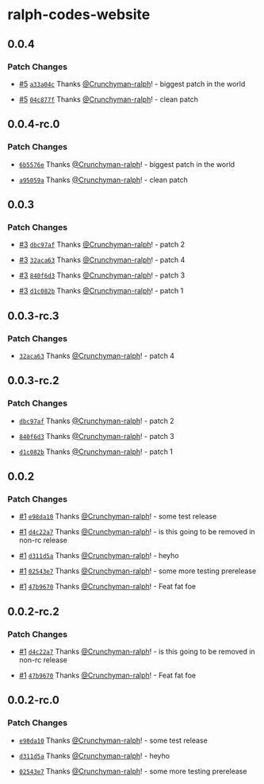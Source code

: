 # ralph-codes-website

## 0.0.4

### Patch Changes

- [#5](https://github.com/Crunchyman-ralph/ralph-codes-website/pull/5) [`a33a04c`](https://github.com/Crunchyman-ralph/ralph-codes-website/commit/a33a04c02b90360eab029174f2ac7b42b64a1bf6) Thanks [@Crunchyman-ralph](https://github.com/Crunchyman-ralph)! - biggest patch in the world

- [#5](https://github.com/Crunchyman-ralph/ralph-codes-website/pull/5) [`04c877f`](https://github.com/Crunchyman-ralph/ralph-codes-website/commit/04c877fd2e860a55b065d462f7c18b71db523dac) Thanks [@Crunchyman-ralph](https://github.com/Crunchyman-ralph)! - clean patch

## 0.0.4-rc.0

### Patch Changes

- [`6b5576e`](https://github.com/Crunchyman-ralph/ralph-codes-website/commit/6b5576eff929526b450ffb519daab879f1676326) Thanks [@Crunchyman-ralph](https://github.com/Crunchyman-ralph)! - biggest patch in the world

- [`a95059a`](https://github.com/Crunchyman-ralph/ralph-codes-website/commit/a95059a151d4c9f86da92fd3e649965f096f842f) Thanks [@Crunchyman-ralph](https://github.com/Crunchyman-ralph)! - clean patch

## 0.0.3

### Patch Changes

- [#3](https://github.com/Crunchyman-ralph/ralph-codes-website/pull/3) [`dbc97af`](https://github.com/Crunchyman-ralph/ralph-codes-website/commit/dbc97afe59ecdd0c9e7d050a81afcb2df3cfca48) Thanks [@Crunchyman-ralph](https://github.com/Crunchyman-ralph)! - patch 2

- [#3](https://github.com/Crunchyman-ralph/ralph-codes-website/pull/3) [`32aca63`](https://github.com/Crunchyman-ralph/ralph-codes-website/commit/32aca63f0336f52681fb86ff0d91e5211c2766cc) Thanks [@Crunchyman-ralph](https://github.com/Crunchyman-ralph)! - patch 4

- [#3](https://github.com/Crunchyman-ralph/ralph-codes-website/pull/3) [`840f6d3`](https://github.com/Crunchyman-ralph/ralph-codes-website/commit/840f6d3135972ecc8fe07519a444afc71820f83c) Thanks [@Crunchyman-ralph](https://github.com/Crunchyman-ralph)! - patch 3

- [#3](https://github.com/Crunchyman-ralph/ralph-codes-website/pull/3) [`d1c082b`](https://github.com/Crunchyman-ralph/ralph-codes-website/commit/d1c082bc120aba4c42bb38a999b532231bd02181) Thanks [@Crunchyman-ralph](https://github.com/Crunchyman-ralph)! - patch 1

## 0.0.3-rc.3

### Patch Changes

- [`32aca63`](https://github.com/Crunchyman-ralph/ralph-codes-website/commit/32aca63f0336f52681fb86ff0d91e5211c2766cc) Thanks [@Crunchyman-ralph](https://github.com/Crunchyman-ralph)! - patch 4

## 0.0.3-rc.2

### Patch Changes

- [`dbc97af`](https://github.com/Crunchyman-ralph/ralph-codes-website/commit/dbc97afe59ecdd0c9e7d050a81afcb2df3cfca48) Thanks [@Crunchyman-ralph](https://github.com/Crunchyman-ralph)! - patch 2

- [`840f6d3`](https://github.com/Crunchyman-ralph/ralph-codes-website/commit/840f6d3135972ecc8fe07519a444afc71820f83c) Thanks [@Crunchyman-ralph](https://github.com/Crunchyman-ralph)! - patch 3

- [`d1c082b`](https://github.com/Crunchyman-ralph/ralph-codes-website/commit/d1c082bc120aba4c42bb38a999b532231bd02181) Thanks [@Crunchyman-ralph](https://github.com/Crunchyman-ralph)! - patch 1

## 0.0.2

### Patch Changes

- [#1](https://github.com/Crunchyman-ralph/ralph-codes-website/pull/1) [`e98da10`](https://github.com/Crunchyman-ralph/ralph-codes-website/commit/e98da100e1f9f5b3217285146337cb46dc4b985a) Thanks [@Crunchyman-ralph](https://github.com/Crunchyman-ralph)! - some test release

- [#1](https://github.com/Crunchyman-ralph/ralph-codes-website/pull/1) [`d4c22a7`](https://github.com/Crunchyman-ralph/ralph-codes-website/commit/d4c22a7bac481867ff7b751a76603cfe2c4b1ee3) Thanks [@Crunchyman-ralph](https://github.com/Crunchyman-ralph)! - is this going to be removed in non-rc release

- [#1](https://github.com/Crunchyman-ralph/ralph-codes-website/pull/1) [`d311d5a`](https://github.com/Crunchyman-ralph/ralph-codes-website/commit/d311d5a6d88559ae92616e7bc52f94166a04efa0) Thanks [@Crunchyman-ralph](https://github.com/Crunchyman-ralph)! - heyho

- [#1](https://github.com/Crunchyman-ralph/ralph-codes-website/pull/1) [`02543e7`](https://github.com/Crunchyman-ralph/ralph-codes-website/commit/02543e7eaa6b0fb40599abd461ff70892cbbbbc5) Thanks [@Crunchyman-ralph](https://github.com/Crunchyman-ralph)! - some more testing prerelease

- [#1](https://github.com/Crunchyman-ralph/ralph-codes-website/pull/1) [`47b9670`](https://github.com/Crunchyman-ralph/ralph-codes-website/commit/47b96708f3053b09bcc3c53fbb802416664c4fd8) Thanks [@Crunchyman-ralph](https://github.com/Crunchyman-ralph)! - Feat fat foe

## 0.0.2-rc.2

### Patch Changes

- [#1](https://github.com/Crunchyman-ralph/ralph-codes-website/pull/1) [`d4c22a7`](https://github.com/Crunchyman-ralph/ralph-codes-website/commit/d4c22a7bac481867ff7b751a76603cfe2c4b1ee3) Thanks [@Crunchyman-ralph](https://github.com/Crunchyman-ralph)! - is this going to be removed in non-rc release

- [#1](https://github.com/Crunchyman-ralph/ralph-codes-website/pull/1) [`47b9670`](https://github.com/Crunchyman-ralph/ralph-codes-website/commit/47b96708f3053b09bcc3c53fbb802416664c4fd8) Thanks [@Crunchyman-ralph](https://github.com/Crunchyman-ralph)! - Feat fat foe

## 0.0.2-rc.0

### Patch Changes

- [`e98da10`](https://github.com/Crunchyman-ralph/ralph-codes-website/commit/e98da100e1f9f5b3217285146337cb46dc4b985a) Thanks [@Crunchyman-ralph](https://github.com/Crunchyman-ralph)! - some test release

- [`d311d5a`](https://github.com/Crunchyman-ralph/ralph-codes-website/commit/d311d5a6d88559ae92616e7bc52f94166a04efa0) Thanks [@Crunchyman-ralph](https://github.com/Crunchyman-ralph)! - heyho

- [`02543e7`](https://github.com/Crunchyman-ralph/ralph-codes-website/commit/02543e7eaa6b0fb40599abd461ff70892cbbbbc5) Thanks [@Crunchyman-ralph](https://github.com/Crunchyman-ralph)! - some more testing prerelease
